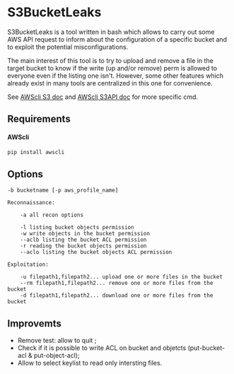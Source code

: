 # S3BucketLeaks

S3BucketLeaks is a tool written in bash which allows to carry out some AWS API request to inform about the configuration of a specific bucket and to exploit the potential misconfigurations.

The main interest of this tool is to try to upload and remove a file in the target bucket to know if the write (up and/or remove) perm is allowed to everyone even if the listing one isn't. However, some other features which already exist in many tools are centralized in this one for convenience.

See [AWScli S3 doc](https://docs.aws.amazon.com/cli/latest/reference/s3/index.html#cli-aws-s3) and [AWScli S3API doc](https://docs.aws.amazon.com/cli/latest/reference/s3api/index.html#cli-aws-s3api) for more specific cmd.

## Requirements

#### AWScli

```bash
pip install awscli
```
## Options

	-b bucketname [-p aws_profile_name]

	Reconnaissance:

		-a all recon options

		-l listing bucket objects permission
		-w write objects in the bucket permission
		--aclb listing the bucket ACL permission
		-r reading the bucket objects permission
		--aclo listing the bucket objects ACL permission

	Exploitation: 

		-u filepath1,filepath2... upload one or more files in the bucket
		--rm filepath1,filepath2... remove one or more files from the bucket 
		-d filepath1,filepath2... download one or more files from the bucket


## Improvemts

* Remove test: allow to quit ;
* Check if it is possible to write ACL on bucket and objetcts (put-bucket-acl & put-object-acl);
* Allow to select keylist to read only intersting files.
